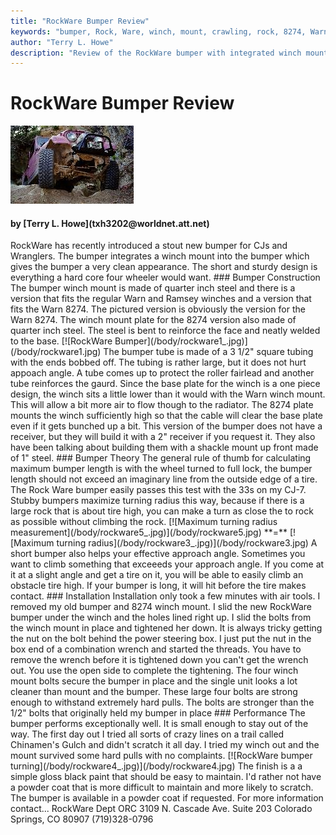```yaml
---
title: "RockWare Bumper Review"
keywords: "bumper, Rock, Ware, winch, mount, crawling, rock, 8274, Warn, Ramsey"
author: "Terry L. Howe"
description: "Review of the RockWare bumper with integrated winch mount.  This new bumper has an integrated winch mount for a regular Warn or Ramsey winch or for the Warn 8274.  It is short for hard core wheeling."
---
```


# RockWare Bumper Review
[![RockWare bumper in action](/body/rockware2_.jpg)](/body/rockware2.jpg)
<H4>by [Terry L. Howe](txh3202@worldnet.att.net)</H4>
RockWare has recently introduced a stout new bumper for CJs and
Wranglers.  The bumper integrates a winch mount into the bumper
which gives the bumper a very clean appearance.  The short and
sturdy design is everything a hard core four wheeler would want.
### Bumper Construction
The bumper winch mount is made of quarter inch steel and there is
a version that fits the regular Warn and Ramsey winches and a version
that fits the Warn 8274.  The pictured version is obviously the
version for the Warn 8274.  The winch mount plate for the 8274
version also made of quarter inch steel.  The steel is bent to
reinforce the face and neatly welded to the base.
[![RockWare Bumper](/body/rockware1_.jpg)](/body/rockware1.jpg)
The bumper tube is made of a 3 1/2" square tubing with
the ends bobbed off.  The tubing is rather large, but it does
not hurt appoach angle.  A tube comes up to protect the roller
fairlead and another tube reinforces the gaurd.
Since the base plate for the winch is a one piece design, the
winch sits a little lower than it would with the Warn winch mount.
This will allow a bit more air to flow though to the radiator.  The
8274 plate mounts the winch sufficiently high so that the cable
will clear the base plate even if it gets bunched up a bit.
This version of the bumper does not have a receiver, but they will
build it with a 2" receiver if you request it.  They also have
been talking about building them with a shackle mount up front made
of 1" steel.
### Bumper Theory
The general rule of thumb for calculating maximum bumper length is
with the wheel turned to full lock, the bumper length should not
exceed an imaginary line from the outside edge of a tire.  The Rock
Ware bumper easily passes this test with the 33s on my CJ-7.  Stubby
bumpers maximize turning radius this way, because if there is a large
rock that is about tire high, you can make a turn as close the to
rock as possible without climbing the rock.
[![Maximum turning radius measurement](/body/rockware5_.jpg)](/body/rockware5.jpg)
**=**
[![Maximum turning radius](/body/rockware3_.jpg)](/body/rockware3.jpg)
A short bumper also helps your effective approach angle.  Sometimes
you want to climb something that exceeeds your approach angle.  If you
come at it at a slight angle and get a tire on it, you will be able
to easily climb an obstacle tire high.  If your bumper is long, it
will hit before the tire makes contact.
### Installation
Installation only took a few minutes with air tools.  I removed
my old bumper and 8274 winch mount.  I slid the new RockWare bumper
under the winch and the holes lined right up.  I slid the bolts from
the winch mount in place and tightened her down.  It is always tricky
getting the nut on the bolt behind the power steering box.  I just
put the nut in the box end of a combination wrench and started the
threads.  You have to remove the wrench before it is tightened down
you can't get the wrench out.  You use the open side to complete the
tightening.
The four winch mount bolts secure the bumper in place and the single
unit looks a lot cleaner than mount and the bumper.  These large
four bolts are strong enough to withstand extremely hard pulls.  The
bolts are stronger than the 1/2" bolts that originally held my
bumper in place
### Performance
The bumper performs exceptionally well.  It is small enough to stay
out of the way.  The first day out I tried all sorts of crazy lines
on a trail called Chinamen's Gulch and didn't scratch it all day.
I tried my winch out and the mount survived some hard pulls with
no complaints.
[![RockWare bumper turning](/body/rockware4_.jpg)](/body/rockware4.jpg)
The finish is a a simple gloss black paint that should be easy to
maintain.  I'd rather not have a powder coat that is more difficult
to maintain and more likely to scratch.  The bumper is available
in a powder coat if requested.
For more information contact...
RockWare
Dept ORC
3109 N. Cascade Ave. Suite 203
Colorado Springs, CO   80907
(719)328-0796
</pre>